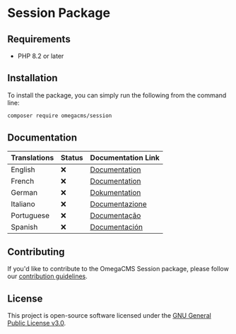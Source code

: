 # Session Package

## Requirements

* PHP 8.2 or later

## Installation

To install the package, you can simply run the following from the command line:

```sh
composer require omegacms/session
```

## Documentation

| Translations  | Status | Documentation Link                 |
| ------------- | ------ | -----------------------------------|
| English       | ❌     | [Documentation](docs/en/index.md)  |
| French        | ❌     | [Documentation](docs/fr/index.md)  |
| German        | ❌     | [Dokumentation](docs/de/index.md)  |
| Italiano      | ❌     | [Documentazione](docs/it/index.md) |
| Portuguese    | ❌     | [Documentação](docs/pt/index.md)   |
| Spanish       | ❌     | [Documentación](docs/es/index.md)  |


## Contributing

If you'd like to contribute to the OmegaCMS Session package, please follow our [contribution guidelines](CONTRIBUTING.md).

## License

This project is open-source software licensed under the [GNU General Public License v3.0](LICENSE).
